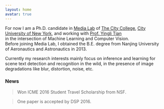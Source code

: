 ```yaml
---
layout: home
avatar: true
---
```


For now I am a Ph.D. candidate in [Media Lab](http://media-lab.engr.ccny.cuny.edu) of [The City College](http://www.ccny.cuny.edu), [City University of New York](http://cuny.edu), and working with [Prof. Yingli Tian](http://www-ee.ccny.cuny.edu/www/web/yltian/home.html)  
in the intersection of Machine Learning and Computer Vision.  
Before joining Media Lab, I obtained the B.E. degree from Nanjing University of Aeronautics and Astronautics in 2013.

Currently my research interests mainly focus on inference and learning for scene text detection and recognition in the wild, in the presence of image degradations like blur, distortion, noise, etc.


### News

> Won ICME 2016 Student Travel Scholarship from NSF.

> One paper is accepted by DSP 2016.
